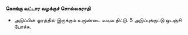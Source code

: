 **கொங்கு வட்டார வழக்குச் சொல்லகராதி**
- அடுப்பின் ஓரத்தில் இருக்கும் உருண்டை வடிவ திட்டு. 5 அடுப்புக்குட்டு ஒடஞ்சி போச்சு.

